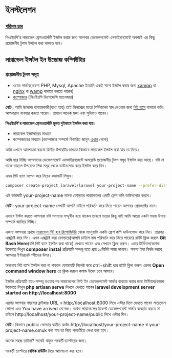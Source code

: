 # ইনস্টলেশন
### [পরিমল চন্দ্র](https://www.facebook.com/porimol.chandro)
পিএইচপি'র লারাভেল ফ্রেমওয়ার্কটি ইন্সটল করার জন্য আপনার ডেভেলপমেন্ট এনভাইরনমেন্টে অবশ্যই এর কিছু প্রয়োজনীয় টুলস ইন্সটল করা থাকতে হবে।

## লারাভেল ইন্সটল ইন উন্ডোজ কম্পিউটার

### প্রয়োজনীয় টুলস সমূহ
- ওয়েব সার্ভার(অবশ্য PHP, Mysql, Apache ইত্যাদি  একই সাথে ইন্সটল করার জন্য [xampp](https://www.apachefriends.org/index.html) বা [nginx](http://nginx.org/) বা [wamp](http://www.wampserver.com/en/) ব্যবহার করতে পারেন)
- [কম্পোজার](https://getcomposer.org/) (পিএইচপি ডিপেন্ডেন্সি ম্যানেজার)

**নোট :** আমি উন্ডোজ ব্যবহারকারী(বাধ্য হয়ে) তাই লিনাক্সের মতো টার্মিনালের স্বাদ নেওয়ার জন্য [গিট ব্যাস](https://windows.github.com/) ব্যবহার করি। আপনারাও ব্যবহার করতে পারেন। তাহলে অনেক মজা এবং সুবিধাও পাবেন।

**পিএইচপি'র লারাভেল ফ্রেমওয়ার্কটি মূলত দুইভাবে ইন্সটল করা যায়।**

- লারাভেল ইন্সটলারের মাধ্যমে
- কম্পোজারের মাধ্যমে (কম্পোজার সম্পর্কে বিস্তারিত জানুন [এখান](https://getcomposer.org/) থেকে)

আমি এখানে আলোচনা করবো দ্বিতীয় উপায়টির মাধ্যমে কিভাবে লারাভেল ইন্সটল করা যায় তা নিয়ে।

আমি ধরে নিচ্ছি আপনাদের ডেভেলপমেন্ট এনভাইরনমেন্টে অলরেডি প্রয়োজনীয় টুলস সমূহ ইন্সটল করা আছে। যদি না থাকে তাহলে উপরোক্ত লিঙ্ক সমূহ থেকে ডাউনলোড করে ইন্সটল করে নিন।

এখন গিট ব্যাস ওপেন করে নিচের কমান্ডটি লিখুন।

```bash
composer create-project laravel/laravel your-project-name --prefer-dist
```
এই কমান্ডটি your-project-name নামক ফোল্ডারে লারাভেলের একটি ফ্রেশ কপি ডাউনলোড করবে।

**নোট :** your-project-name লেখাটি আপনি চাইলে পরিবর্তন করে নিতে পারেন আপনার প্রোজেক্টের নামে।

এভাবে ইস্টল করতে আপনারা যদি সমস্যার সম্মুখীন হয়ে থাকেন তাহলে ভয়ের কিছু নাই আমি আরো একটা সহজ উপায় সম্পর্কে জানিয়ে দিচ্ছি।

এজন্য আপনারা প্রথমে [লারাভেল গিট হাব রিপোজিটরি](https://github.com/laravel/laravel/archive/master.zip) থেকে ম্যানুয়ালি একটা ফ্রেশ কপি ডাউনলোড করে নিন। তারপর এক্সট্রাক্ট করে নিন। এখন এক্সট্রাক্ট করা ফোল্ডারে(আপনি চাইলে নাম পরিবর্তন করে নিতে পারেন) রাইট ক্লিক করলে **Git Bash Here**(যদি গিট ব্যাস ইন্সটল করা থাকে) দেখতে পাবেন এবং সেখানে ক্লিক করুন। এবার টার্মিনাল/কমান্ড উন্ডোতে লিখুন **composer instal** প্রক্রিয়াটি সম্পন্ন হতে প্রায় ১০মিনিট সময় লাগবে। অবশ্য ইহা নির্ভর করবে আপনার ইন্টারনেট স্পীডের উপর।

অন্যথায় গিট ব্যাস ইন্সটল করা না থাকলে ফোল্ডারটি সিলেক্ট করে ctrl+shift ধরে রাইট ক্লিক করুন এরপর **Open command window here** তে ক্লিক করলে কমান্ড উন্ডো চলে আসবে।

ইন্সটল প্রক্রিয়াটি স্বয়ং-সম্পন্ন হওয়ার পর লারাভেলের বিল্ট ইন ডেভেলপমেন্ট সার্ভার ব্যবহার করার জন্য টার্মিনাল/কমান্ড উন্ডোতে লিখুন **php artisan serve** লিখলে দেখতে পাবেন **laravel development server started on http://localhost:8000**

এরপর আপনার পছন্দের ব্রাইজার URL এ http://localhost:8000 লিখে এন্টার দিলে দেখতে পাবেন লারেভেল লোগো এবং You have arrived মেসেজ। অথবা লারাভেলের ডিফল্ট ডেভেলপমেন্ট সার্ভার ব্যবহার করতে না চাইলে http://localhost/your-project-name/public লিখে এন্টার দিন।

**নোট :** কিভাবে public ফোল্ডার ব্যতীত অর্থাৎ http://localhost/your-project-name বা your-project-name.omuk করা যায় তা নিয়ে পরবর্তীতে লেখা করা হবে।

অনেক সহজ তাইনা? সাথেই থাকুন পরবর্তী চ্যাপ্টারের জন্য।

পরবর্তী চ্যাপ্টারে **বেসিক রাউটিং**  নিয়ে আলোচনা করা হবে।
